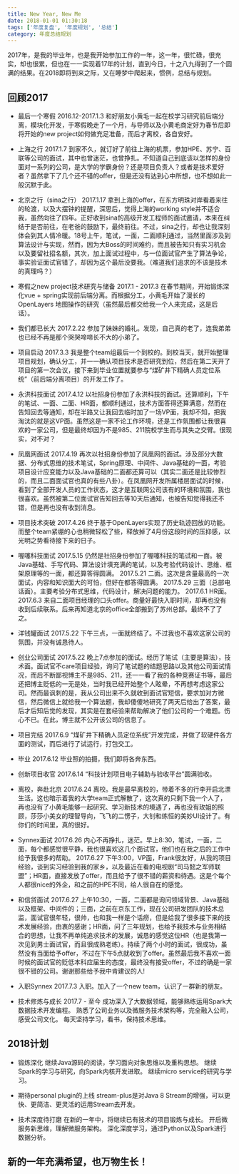 ```yaml
---
title: New Year, New Me
date: 2018-01-01 01:30:18
tags: ['年度复盘', '年度规划', '总结']
category: 年度总结规划
---
```


2017年，是我的毕业年，也是我开始参加工作的一年，这一年，很忙碌，很充实，却也很累，但也在一一实现着17年的计划，直到今日，十之八九得到了一个圆满的结果。在2018即将到来之际，又在睡梦中爬起来，惯例，总结与规划。

## **回顾2017**

- 最后一个寒假
2016.12-2017.1.3 和好朋友小黄毛一起在校学习研究前后端分离，模块化开发，于寒假晚走了一个月，与导师以及小黄毛商定好为春节后即将开始的new project如何做充足准备，而后才离校，各自安好。

- 上海之行
2017.1.7 到家不久，就订好了前往上海的机票，参加HPE、苏宁、百联等公司的面试，其中也曾迷茫，也曾挣扎。不知道自己到底该以怎样的身份面对一系列的公司，是大学的学霸身份？还是项目负责人？或者是技术爱好者？虽然拿下了几个还不错的offer，但是还没有达到心中所想，也不想如此一般沉默于此。

- 北京之行（sina之行）
2017.1.17 拿到上海的offer，在东方明珠对岸看着来往的轮渡，以及大摆钟的提醒，深思后，觉得上海的working style并不适合我，虽然向往了四年。正好收到sina的高级开发工程师的面试邀请，本来在纠结于是否前往，在老爸的鼓励下，最终前往。不过，sina之行，却也让我深刻体会到其人情冷暖。18号上午，笔试，一面，二面顺利通过，当然里面涉及到算法设计与实现，然而，因为大Boss的时间难约，而且被告知只有实习机会以及要留社招名额，其次，加上面试过程中，与一位面试官产生了算法争论，事实验证面试官错了，却因为这个最后没要我。（难道我们追求的不该是技术的真理吗？）

- 寒假之new project技术研究与储备
2017.1 - 2017.3 在春节期间，开始锻炼深化vue + spring实现前后端分离。而根据分工，小黄毛开始了漫长的OpenLayers 地图操作的研究（虽然最后都交给我一个人来完成，这是后话）。

- 我们都已长大
2017.2.22 参加了妹妹的婚礼。发现，自己真的老了，连我弟弟也已经不再是那个哭哭啼啼长不大的小弟了。

- 项目启动
2017.3.3 我是整个team组最后一个到校的。到校当天，就开始整理项目规划，确认分工，并一一确认项目技术是否研究到位，然后在第二天开了项目的第一次会议，接下来到毕业位置就要参与“煤矿井下精确人员定位系统”（前后端分离项目）的开发工作了。

- 永洪科技面试
2017.4.12 以社招身份参加了永洪科技的面试。还算顺利，下午的笔试、一面、二面、HR面，都顺利通过，技术方面答得还算满意，然而在告知回去等通知，却在半路又让我回去临时加了一场VP面，我却不知，把我淘汰的就是这VP面。虽然这是一家不论工作环境，还是工作氛围都让我很喜欢的一家公司，但是最终却因为不是985、211院校学生而与其失之交臂。很现实，对不对？

- 凤凰网面试
2017.4.19 再次以社招身份参加了凤凰网的面试。涉及部分大数据、分布式思维的技术笔试，Spring原理、中间件、Java基础的一面，考验项目设计应变能力以及Java基础的二面都还算可以（其实二面还是比较惨烈的，而且二面面试官也真的有些八卦）。在凤凰网开发所属楼层面试的时候，看到了全部开发人员的工作状态，这才是互联网公司该有的环境和氛围，我也很喜欢。虽然被第二位面试官告知回去等10天后通知，也被告知觉得我还不错，但是再也没有收到消息。

- 项目技术突破
2017.4.26 终于基于OpenLayers实现了历史轨迹回放的功能。而整个team紧绷的心也稍微轻松了些，释放掉了4月份这段时间的压抑感，以光明之势看待接下来的日子。

- 喔噻科技面试
2017.5.15 仍然是社招身份参加了喔噻科技的笔试和一面。被Java基础、手写代码、算法设计填充满的笔试，以及考验代码设计、思维、框架原理等的一面，都还算答得圆满。
2017.5.21 二面。这次是含量最高的一次面试，内容和知识面大的可怕，但好在都答得圆满。
2017.5.29 三面（总部电话面）。主要考验分布式思维，代码设计，解决问题的能力。
2017.6.1 HR面。
2017.6.3 来自二面项目经理的口头offer。商量好最快入职时间，却再也没有收到后续联系。后来再知道北京的office全部搬到了苏州总部。最终不了了之。

- 洋钱罐面试
2017.5.22 下午三点，一面就终结了。不过我也不喜欢这家公司的氛围，并没有诚恳待人。

- 创业公司面试
2017.5.22 晚上7点参加的面试。经历了笔试（主要是算法），技术面。面试官不care项目经验，询问了笔试题的结题思路以及其他公司面试情况，而后不断鄙视博主不是985、211，还一一看了我的各种竞赛证书等，最后还把博主贬低的一无是处，当时我已经开始整个人眩晕，不再想考虑这家公司。然而最讽刺的是，我从公司出来不久就收到面试官短信，要求加对方微信，然后微信上就给我一个算法题，我却傻傻地研究了两天后给出了答案，最后才后知后觉的发现，其实是在套经验来帮助解决了他们公司的一个难题。伤心不已。在此，博主就不公开该公司的信息了。

- 项目完结
2017.6.9 “煤矿井下精确人员定位系统”开发完成，并做了软硬件各方面的测试，而后进行了试运行，打包交工。

- 毕业
2017.6.12 毕业照的拍摄，我们即将各奔东西。

- 创新项目收官
2017.6.14 “科技计划项目电子辅助与验收平台”圆满验收。

- 离校，奔赴北京
2017.6.24 离校。我是最早离校的，带着不多的行李开启北漂生活。这也暗示着我的大学team正式解散了，这次真的只剩下我一个人了，再也没有了小黄毛能够一起研究、学习新技术的境遇了，再也没有玫姐的照顾，莎莎小美女的理智导向，飞飞的二愣子，大钊和练恒的美妙UI设计了。有你们的时间里，真的很好。

- Synnex面试
2017.6.26 内心不再挣扎，迷茫。早上8:30，笔试，一面，二面，每个都感觉很平静，我也很喜欢这几个面试官，他们也在我之后的工作中给予我很多的帮助。
2017.6.27 下午3:00，VP面，Frank很友好，从我的项目经验，谈到实习经验到我的家乡，以及最近在看的电视剧“司马懿之军师联盟”；HR面，直接发放了offer，而且给予了很不错的薪资和待遇。这是个每个人都很nice的外企，和之前的HPE不同，给人很自在的感觉。

- 和信贷面试
2017.6.27 上午10:30，一面，二面都是询问领域背景、Java基础以及框架、中间件的；三面，之前在京东工作，现在公司研发团队的技术总监，面试官很年轻，很帅，也和我一样是个话痨，但是给我了很多接下来的技术发展经验，由衷的感谢；HR面，问了三年规划，也给予我技术与业务相结合的思想，让我不再单纯追求技术的发展，诚恳的感觉这位HR（也是我第一次见到男士面试官，而且很成熟老练）。持续了两个小时的面试，很成功，虽然没有当面给予offer，不过在下午5点就收到了offer。虽然最后我不喜欢一面时候的面试官的贬低本科应届生的态度，最终没有接受offer，不过的确是一家很不错的公司。谢谢那些给予我中肯建议的人!

- 入职Synnex
2017.7.3 入职。加入了一个new team，认识了一群新的朋友。

- 技术修炼与成长
2017.7 - 至今
成功深入了大数据领域，能够熟练运用Spark大数据技术开发编程。
熟悉了公司业务以及微服务技术架构等，完全融入公司，感受公司文化。
每天坚持学习，看书，保持技术思维。

## **2018计划**

- 锻炼深化
继续Java源码的阅读，学习面向对象思维以及重构思想。
继续Spark的学习与研究，向Spark内核开发进取。
继续micro service的研究与学习。

- 期待personal plugin的上线
stream-plus是对Java 8 Stream的增强，可以更快、更简洁、更灵活的运用Stream去开发。

- 技术深度待打磨
在新的一年中，将继续已有技术的项目锻炼与成长。
开启微服务新思维，理解微服务架构。
深化深度学习，通过Python以及Spark进行数据分析。

## **新的一年充满希望，也万物生长！**
